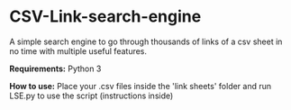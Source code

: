 # CSV-Link-search-engine
A simple search engine to go through thousands of links of a csv sheet in no time with multiple useful features.

**Requirements:**
Python 3

**How to use:**
Place your .csv files inside the 'link sheets' folder and run LSE.py to use the script (instructions inside)
